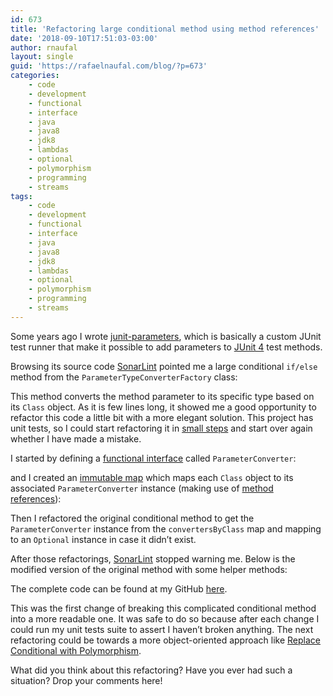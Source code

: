 ```yaml
---
id: 673
title: 'Refactoring large conditional method using method references'
date: '2018-09-10T17:51:03-03:00'
author: rnaufal
layout: single
guid: 'https://rafaelnaufal.com/blog/?p=673'
categories:
    - code
    - development
    - functional
    - interface
    - java
    - java8
    - jdk8
    - lambdas
    - optional
    - polymorphism
    - programming
    - streams
tags:
    - code
    - development
    - functional
    - interface
    - java
    - java8
    - jdk8
    - lambdas
    - optional
    - polymorphism
    - programming
    - streams
---
```


Some years ago I wrote [junit-parameters](https://github.com/rnaufal/junit-parameters/), which is basically a custom JUnit test runner that make it possible to add parameters to [JUnit 4](https://junit.org/junit4) test methods.

Browsing its source code [SonarLint](https://www.sonarlint.org/intellij/) pointed me a large conditional `if/else` method from the `ParameterTypeConverterFactory` class:

<script src="https://gist.github.com/rnaufal/f6ce25027520bdead5cee88f9db4382f.js"></script>

This method converts the method parameter to its specific type based on its `Class` object. As it is few lines long, it showed me a good opportunity to refactor this code a little bit with a more elegant solution. This project has unit tests, so I could start refactoring it in [small steps](http://wiki.c2.com/?RefactoringInVerySmallSteps) and start over again whether I have made a mistake.

I started by defining a [functional interface](https://docs.oracle.com/javase/8/docs/api/java/lang/FunctionalInterface.html) called `ParameterConverter`:

<script src="https://gist.github.com/rnaufal/230a60294320d8f906cf9a7d99201fe1.js"></script>

and I created an [immutable map](https://google.github.io/guava/releases/23.0/api/docs/com/google/common/collect/ImmutableMap.html) which maps each `Class` object to its associated `ParameterConverter` instance (making use of [method references](https://docs.oracle.com/javase/tutorial/java/javaOO/methodreferences.html)):

<script src="https://gist.github.com/rnaufal/1fcb73dcc5c731847571bae35ff0bf56.js"></script>

Then I refactored the original conditional method to get the `ParameterConverter` instance from the `convertersByClass` map and mapping to an `Optional` instance in case it didn’t exist.

After those refactorings, [SonarLint](https://www.sonarlint.org/intellij/) stopped warning me. Below is the modified version of the original method with some helper methods:

<script src="https://gist.github.com/rnaufal/2838c035c9cf4d36bd800a89d4024ec0.js"></script>

The complete code can be found at my GitHub [here](https://github.com/rnaufal/junit-parameters/blob/master/src/main/java/br/com/rnaufal/junit/parameters/statement/ParameterTypeConverterFactory.java).

This was the first change of breaking this complicated conditional method into a more readable one. It was safe to do so because after each change I could run my unit tests suite to assert I haven’t broken anything. The next refactoring could be towards a more object-oriented approach like [Replace Conditional with Polymorphism](https://refactoring.com/catalog/replaceConditionalWithPolymorphism.html).

What did you think about this refactoring? Have you ever had such a situation? Drop your comments here!
